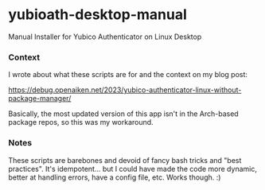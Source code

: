 # yubioath-desktop-manual
Manual Installer for Yubico Authenticator on Linux Desktop

### Context
I wrote about what these scripts are for and the context on my blog post:

https://debug.openaiken.net/2023/yubico-authenticator-linux-without-package-manager/

Basically, the most updated version of this app isn't in the Arch-based package repos, so this was my workaround.

### Notes
These scripts are barebones and devoid of fancy bash tricks and "best practices". It's idempotent... but I could have made the code more dynamic, better at handling errors, have a config file, etc. Works though. :)
